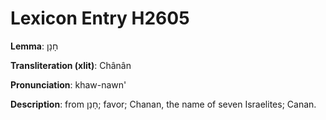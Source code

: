 # Lexicon Entry H2605

**Lemma**: חָנָן

**Transliteration (xlit)**: Chânân

**Pronunciation**: khaw-nawn'

**Description**:
from חָנַן; favor; Chanan, the name of seven Israelites; Canan.
